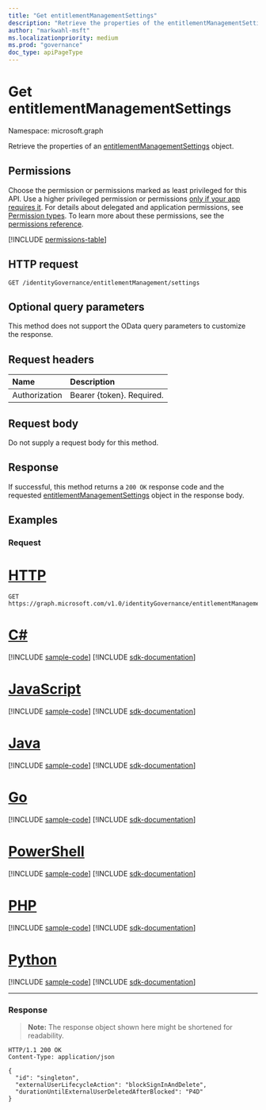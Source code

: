 ```yaml
---
title: "Get entitlementManagementSettings"
description: "Retrieve the properties of the entitlementManagementSettings object."
author: "markwahl-msft"
ms.localizationpriority: medium
ms.prod: "governance"
doc_type: apiPageType
---
```

# Get entitlementManagementSettings

Namespace: microsoft.graph

Retrieve the properties of an [entitlementManagementSettings](../resources/entitlementmanagementsettings.md) object.

## Permissions

Choose the permission or permissions marked as least privileged for this API. Use a higher privileged permission or permissions [only if your app requires it](/graph/permissions-overview#best-practices-for-using-microsoft-graph-permissions). For details about delegated and application permissions, see [Permission types](/graph/permissions-overview#permission-types). To learn more about these permissions, see the [permissions reference](/graph/permissions-reference).

<!-- { "blockType": "permissions", "name": "entitlementmanagementsettings_get" } -->
[!INCLUDE [permissions-table](../includes/permissions/entitlementmanagementsettings-get-permissions.md)]

## HTTP request

<!-- {
  "blockType": "ignored"
}
-->
``` http
GET /identityGovernance/entitlementManagement/settings
```

## Optional query parameters

This method does not support the OData query parameters to customize the response.

## Request headers

| Name      |Description|
|:----------|:----------|
| Authorization | Bearer \{token\}. Required. |

## Request body
Do not supply a request body for this method.

## Response

If successful, this method returns a `200 OK` response code and the requested [entitlementManagementSettings](../resources/entitlementmanagementsettings.md) object in the response body.

## Examples

### Request


# [HTTP](#tab/http)
<!-- {
  "blockType": "request",
  "name": "get_entitlementmanagementsettings"
}
-->
``` http
GET https://graph.microsoft.com/v1.0/identityGovernance/entitlementManagement/settings
```

# [C#](#tab/csharp)
[!INCLUDE [sample-code](../includes/snippets/csharp/get-entitlementmanagementsettings-csharp-snippets.md)]
[!INCLUDE [sdk-documentation](../includes/snippets/snippets-sdk-documentation-link.md)]

# [JavaScript](#tab/javascript)
[!INCLUDE [sample-code](../includes/snippets/javascript/get-entitlementmanagementsettings-javascript-snippets.md)]
[!INCLUDE [sdk-documentation](../includes/snippets/snippets-sdk-documentation-link.md)]

# [Java](#tab/java)
[!INCLUDE [sample-code](../includes/snippets/java/get-entitlementmanagementsettings-java-snippets.md)]
[!INCLUDE [sdk-documentation](../includes/snippets/snippets-sdk-documentation-link.md)]

# [Go](#tab/go)
[!INCLUDE [sample-code](../includes/snippets/go/get-entitlementmanagementsettings-go-snippets.md)]
[!INCLUDE [sdk-documentation](../includes/snippets/snippets-sdk-documentation-link.md)]

# [PowerShell](#tab/powershell)
[!INCLUDE [sample-code](../includes/snippets/powershell/get-entitlementmanagementsettings-powershell-snippets.md)]
[!INCLUDE [sdk-documentation](../includes/snippets/snippets-sdk-documentation-link.md)]

# [PHP](#tab/php)
[!INCLUDE [sample-code](../includes/snippets/php/get-entitlementmanagementsettings-php-snippets.md)]
[!INCLUDE [sdk-documentation](../includes/snippets/snippets-sdk-documentation-link.md)]

# [Python](#tab/python)
[!INCLUDE [sample-code](../includes/snippets/python/get-entitlementmanagementsettings-python-snippets.md)]
[!INCLUDE [sdk-documentation](../includes/snippets/snippets-sdk-documentation-link.md)]

---

### Response

>**Note:** The response object shown here might be shortened for readability.
<!-- {
  "blockType": "response",
  "truncated": true,
  "@odata.type": "microsoft.graph.entitlementManagementSettings"
}
-->
``` http
HTTP/1.1 200 OK
Content-Type: application/json

{
  "id": "singleton",
  "externalUserLifecycleAction": "blockSignInAndDelete",
  "durationUntilExternalUserDeletedAfterBlocked": "P4D"
}
```

